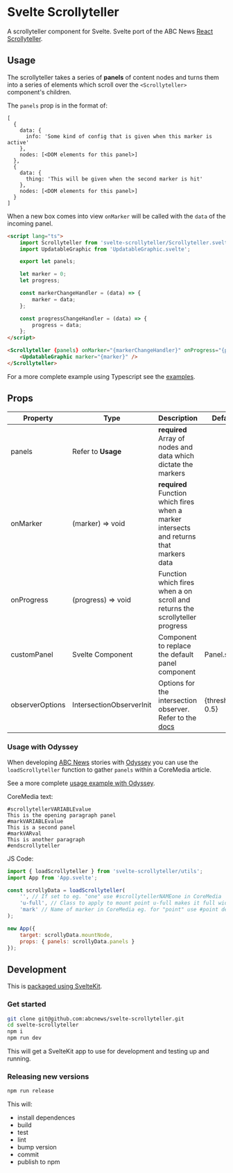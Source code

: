 # Svelte Scrollyteller

A scrollyteller component for Svelte.
Svelte port of the ABC News [React Scrollyteller](https://github.com/abcnews/scrollyteller).

## Usage

The scrollyteller takes a series of **panels** of content nodes and turns them into a series of elements which scroll over the `<Scrollyteller>` component's children.

The `panels` prop is in the format of:

    [
      {
        data: {
          info: 'Some kind of config that is given when this marker is active'
        },
        nodes: [<DOM elements for this panel>]
      },
      {
        data: {
          thing: 'This will be given when the second marker is hit'
        },
        nodes: [<DOM elements for this panel>]
      }
    ]

When a new box comes into view `onMarker` will be called with the `data` of the incoming panel.

```html
<script lang="ts">
	import Scrollyteller from 'svelte-scrollyteller/Scrollyteller.svelte';
	import UpdatableGraphic from 'UpdatableGraphic.svelte';

	export let panels;

	let marker = 0;
	let progress;

	const markerChangeHandler = (data) => {
		marker = data;
	};

	const progressChangeHandler = (data) => {
		progress = data;
	};
</script>

<Scrollyteller {panels} onMarker="{markerChangeHandler}" onProgress="{progressChangeHandler}">
	<UpdatableGraphic marker="{marker}" />
</Scrollyteller>
```

For a more complete example using Typescript see the [examples](examples).

## Props

| Property        | Type                     | Description                                                                                                                            | Default          |
| --------------- | ------------------------ | -------------------------------------------------------------------------------------------------------------------------------------- | ---------------- |
| panels          | Refer to **Usage**       | **required** Array of nodes and data which dictate the markers                                                                         |
| onMarker        | (marker) => void         | **required** Function which fires when a marker intersects and returns that markers data                                               |                  |
| onProgress      | (progress) => void       | Function which fires when a on scroll and returns the scrollyteller progress                                                           |                  |
| customPanel     | Svelte Component         | Component to replace the default panel component                                                                                       | Panel.svelte     |
| observerOptions | IntersectionObserverInit | Options for the intersection observer. Refer to the [docs](https://developer.mozilla.org/en-US/docs/Web/API/Intersection_Observer_API) | {threshold: 0.5} |

### Usage with Odyssey

When developing [ABC News](https://www.abc.net.au) stories with [Odyssey](https://github.com/abcnews/odyssey) you can use the `loadScrollyteller` function to gather `panels` within a CoreMedia article.

See a more complete [usage example with Odyssey](examples/aunty).

CoreMedia text:

```
#scrollytellerVARIABLEvalue
This is the opening paragraph panel
#markVARIABLEvalue
This is a second panel
#markVARval
This is another paragraph
#endscrollyteller
```

JS Code:

```js
import { loadScrollyteller } from 'svelte-scrollyteller/utils';
import App from 'App.svelte';

const scrollyData = loadScrollyteller(
	'', // If set to eg. "one" use #scrollytellerNAMEone in CoreMedia
	'u-full', // Class to apply to mount point u-full makes it full width in Odyssey
	'mark' // Name of marker in CoreMedia eg. for "point" use #point default: #mark
);

new App({
	target: scrollyData.mountNode,
	props: { panels: scrollyData.panels }
});
```

## Development

This is [packaged using SvelteKit](https://kit.svelte.dev/docs/packaging).

### Get started

```sh
git clone git@github.com:abcnews/svelte-scrollyteller.git
cd svelte-scrollyteller
npm i
npm run dev
```

This will get a SvelteKit app to use for development and testing up and running.

### Releasing new versions

```sh
npm run release
```

This will:

- install dependences
- build
- test
- lint
- bump version
- commit
- publish to npm
